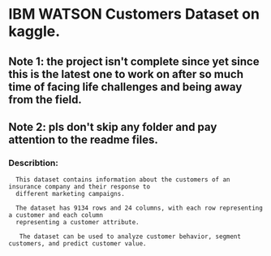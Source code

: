 # IBM WATSON Customers Dataset on kaggle.
## Note 1: the project isn't complete since yet since this is the latest one to work on after so much time of facing life challenges and being away from the field.
## Note 2: pls don't skip any folder and pay attention to the readme files.  

### Describtion:
      This dataset contains information about the customers of an insurance company and their response to     
      different marketing campaigns.   
      
      The dataset has 9134 rows and 24 columns, with each row representing a customer and each column   
      representing a customer attribute.  

       The dataset can be used to analyze customer behavior, segment customers, and predict customer value.  

      
      
